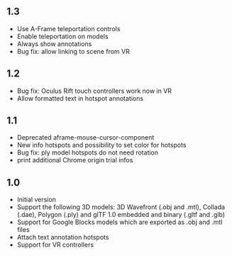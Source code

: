 ## 1.3

- Use A-Frame teleportation controls
- Enable teleportation on models
- Always show annotations
- Bug fix: allow linking to scene from VR

## 1.2

- Bug fix: Oculus Rift touch controllers work now in VR
- Allow formatted text in hotspot annotations


## 1.1

- Deprecated aframe-mouse-cursor-component
- New info hotspots and possibility to set color for hotspots
- Bug fix: ply model hotspots do not need rotation
- print additional Chrome origin trial infos

## 1.0

- Initial version
- Support the following 3D models: 3D Wavefront (.obj and .mtl), Collada (.dae), Polygon (.ply) and glTF 1.0 embedded and binary (.gltf and .glb)
- Support for Google Blocks models which are exported as .obj and .mtl files
- Attach text annotation hotspots
- Support for VR controllers

